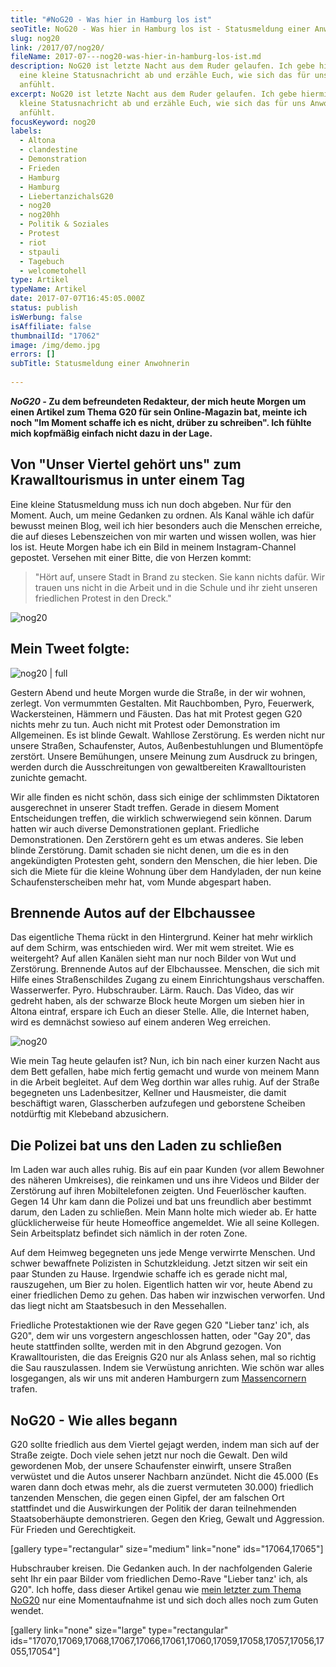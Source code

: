 ```yaml
---
title: "#NoG20 - Was hier in Hamburg los ist"
seoTitle: NoG20 - Was hier in Hamburg los ist - Statusmeldung einer Anwohnerin
slug: nog20
link: /2017/07/nog20/
fileName: 2017-07---nog20-was-hier-in-hamburg-los-ist.md
description: NoG20 ist letzte Nacht aus dem Ruder gelaufen. Ich gebe hiermit
  eine kleine Statusnachricht ab und erzähle Euch, wie sich das für uns Anwohner
  anfühlt.
excerpt: NoG20 ist letzte Nacht aus dem Ruder gelaufen. Ich gebe hiermit eine
  kleine Statusnachricht ab und erzähle Euch, wie sich das für uns Anwohner
  anfühlt.
focusKeyword: nog20
labels:
  - Altona
  - clandestine
  - Demonstration
  - Frieden
  - Hamburg
  - Hamburg
  - LiebertanzichalsG20
  - nog20
  - nog20hh
  - Politik & Soziales
  - Protest
  - riot
  - stpauli
  - Tagebuch
  - welcometohell
type: Artikel
typeName: Artikel
date: 2017-07-07T16:45:05.000Z
status: publish
isWerbung: false
isAffiliate: false
thumbnailId: "17062"
image: /img/demo.jpg
errors: []
subTitle: Statusmeldung einer Anwohnerin
  
---
```


**_NoG20 -_ Zu dem befreundeten Redakteur, der mich heute Morgen um einen
Artikel zum Thema G20 für sein Online-Magazin bat, meinte ich noch "Im Moment
schaffe ich es nicht, drüber zu schreiben". Ich fühlte mich kopfmäßig einfach
nicht dazu in der Lage.**

## Von "Unser Viertel gehört uns" zum Krawalltourismus in unter einem Tag

Eine kleine Statusmeldung muss ich nun doch abgeben. Nur für den Moment. Auch,
um meine Gedanken zu ordnen. Als Kanal wähle ich dafür bewusst meinen Blog, weil
ich hier besonders auch die Menschen erreiche, die auf dieses Lebenszeichen von
mir warten und wissen wollen, was hier los ist. Heute Morgen habe ich ein Bild
in meinem Instagram-Channel gepostet. Versehen mit einer Bitte, die von Herzen
kommt:

> "Hört auf, unsere Stadt in Brand zu stecken. Sie kann nichts dafür. Wir trauen
> uns nicht in die Arbeit und in die Schule und ihr zieht unseren friedlichen
> Protest in den Dreck."

![nog20](http://cardamonchai.com/wp-content/uploads/2017/07/unbenannt-166-640x800.jpg)

## Mein Tweet folgte:

![nog20 | full](http://cardamonchai.com/wp-content/uploads/2017/07/Bildschirmfoto-2017-07-07-um-18.25.42.png)

Gestern Abend und heute Morgen wurde die Straße, in der wir wohnen, zerlegt. Von
vermummten Gestalten. Mit Rauchbomben, Pyro, Feuerwerk, Wackersteinen, Hämmern
und Fäusten. Das hat mit Protest gegen G20 nichts mehr zu tun. Auch nicht mit
Protest oder Demonstration im Allgemeinen. Es ist blinde Gewalt. Wahllose
Zerstörung. Es werden nicht nur unsere Straßen, Schaufenster, Autos,
Außenbestuhlungen und Blumentöpfe zerstört. Unsere Bemühungen, unsere Meinung
zum Ausdruck zu bringen, werden durch die Ausschreitungen von gewaltbereiten
Krawalltouristen zunichte gemacht.

Wir alle finden es nicht schön, dass sich einige der schlimmsten Diktatoren
ausgerechnet in unserer Stadt treffen. Gerade in diesem Moment Entscheidungen
treffen, die wirklich schwerwiegend sein können. Darum hatten wir auch diverse
Demonstrationen geplant. Friedliche Demonstrationen. Den Zerstörern geht es um
etwas anderes. Sie leben blinde Zerstörung. Damit schaden sie nicht denen, um
die es in den angekündigten Protesten geht, sondern den Menschen, die hier
leben. Die sich die Miete für die kleine Wohnung über dem Handyladen, der nun
keine Schaufensterscheiben mehr hat, vom Munde abgespart haben.

## Brennende Autos auf der Elbchaussee

Das eigentliche Thema rückt in den Hintergrund. Keiner hat mehr wirklich auf dem
Schirm, was entschieden wird. Wer mit wem streitet. Wie es weitergeht? Auf allen
Kanälen sieht man nur noch Bilder von Wut und Zerstörung. Brennende Autos auf
der Elbchaussee. Menschen, die sich mit Hilfe eines Straßenschildes Zugang zu
einem Einrichtungshaus verschaffen. Wasserwerfer. Pyro. Hubschrauber. Lärm.
Rauch. Das Video, das wir gedreht haben, als der schwarze Block heute Morgen um
sieben hier in Altona eintraf, erspare ich Euch an dieser Stelle. Alle, die
Internet haben, wird es demnächst sowieso auf einem anderen Weg erreichen.

![nog20](http://cardamonchai.com/wp-content/uploads/2017/07/unbenannt-91-640x853.jpg)

Wie mein Tag heute gelaufen ist? Nun, ich bin nach einer kurzen Nacht aus dem
Bett gefallen, habe mich fertig gemacht und wurde von meinem Mann in die Arbeit
begleitet. Auf dem Weg dorthin war alles ruhig. Auf der Straße begegneten uns
Ladenbesitzer, Kellner und Hausmeister, die damit beschäftigt waren,
Glasscherben aufzufegen und geborstene Scheiben notdürftig mit Klebeband
abzusichern.

## Die Polizei bat uns den Laden zu schließen

Im Laden war auch alles ruhig. Bis auf ein paar Kunden (vor allem Bewohner des
näheren Umkreises), die reinkamen und uns ihre Videos und Bilder der Zerstörung
auf ihren Mobiltelefonen zeigten. Und Feuerlöscher kauften. Gegen 14 Uhr kam
dann die Polizei und bat uns freundlich aber bestimmt darum, den Laden zu
schließen. Mein Mann holte mich wieder ab. Er hatte glücklicherweise für heute
Homeoffice angemeldet. Wie all seine Kollegen. Sein Arbeitsplatz befindet sich
nämlich in der roten Zone.

Auf dem Heimweg begegneten uns jede Menge verwirrte Menschen. Und schwer
bewaffnete Polizisten in Schutzkleidung. Jetzt sitzen wir seit ein paar Stunden
zu Hause. Irgendwie schaffe ich es gerade nicht mal, rauszugehen, um Bier zu
holen. Eigentlich hatten wir vor, heute Abend zu einer friedlichen Demo zu
gehen. Das haben wir inzwischen verworfen. Und das liegt nicht am Staatsbesuch
in den Messehallen.

Friedliche Protestaktionen wie der Rave gegen G20 "Lieber tanz' ich, als G20",
dem wir uns vorgestern angeschlossen hatten, oder "Gay 20", das heute
stattfinden sollte, werden mit in den Abgrund gezogen. Von Krawalltouristen, die
das Ereignis G20 nur als Anlass sehen, mal so richtig die Sau rauszulassen.
Indem sie Verwüstung anrichten. Wie schön war alles losgegangen, als wir uns mit
anderen Hamburgern zum [Massencornern](/2017/07/g20/) trafen.

## NoG20 - Wie alles begann

G20 sollte friedlich aus dem Viertel gejagt werden, indem man sich auf der
Straße zeigte. Doch viele sehen jetzt nur noch die Gewalt. Den wild gewordenen
Mob, der unsere Schaufenster einwirft, unsere Straßen verwüstet und die Autos
unserer Nachbarn anzündet. Nicht die 45.000 (Es waren dann doch etwas mehr, als
die zuerst vermuteten 30.000) friedlich tanzenden Menschen, die gegen einen
Gipfel, der am falschen Ort stattfindet und die Auswirkungen der Politik der
daran teilnehmenden Staatsoberhäupte demonstrieren. Gegen den Krieg, Gewalt und
Aggression. Für Frieden und Gerechtigkeit.

[gallery type="rectangular" size="medium" link="none" ids="17064,17065"]

Hubschrauber kreisen. Die Gedanken auch. In der nachfolgenden Galerie seht Ihr
ein paar Bilder vom friedlichen Demo-Rave "Lieber tanz' ich, als G20". Ich
hoffe, dass dieser Artikel genau wie
[mein letzter zum Thema NoG20](/2017/07/g20/) nur eine Momentaufnahme ist und
sich doch alles noch zum Guten wendet.

[gallery link="none" size="large" type="rectangular"
ids="17070,17069,17068,17067,17066,17061,17060,17059,17058,17057,17056,17055,17054"]

  